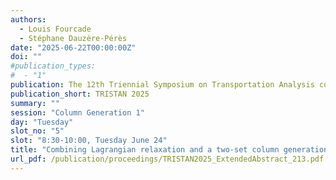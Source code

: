 ```yaml
---
authors:
  - Louis Fourcade
  - Stéphane Dauzère-Pérès
date: "2025-06-22T00:00:00Z"
doi: ""
#publication_types:
#  - "1"
publication: The 12th Triennial Symposium on Transportation Analysis conference
publication_short: TRISTAN 2025
summary: ""
session: "Column Generation 1"
day: "Tuesday"
slot_no: "5"
slot: "8:30-10:00, Tuesday June 24"
title: "Combining Lagrangian relaxation and a two-set column generation model for integrated railway freight planning"
url_pdf: /publication/proceedings/TRISTAN2025_ExtendedAbstract_213.pdf
---
```

